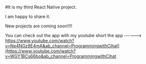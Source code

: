 #It is my third  React Native project. 

I am happy to share it. 


New projects are coming soon!!!! 



You can check out the app with my youtube short the app ------> https://www.youtube.com/watch?v=Ne4NGz9E4mA&ab_channel=ProgrammingwithCihat](https://www.youtube.com/watch?v=WGY1BCs66bo&ab_channel=ProgrammingwithCihat
